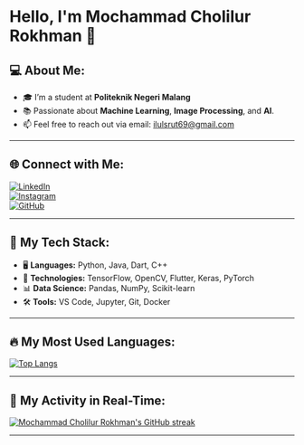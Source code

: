 # Hello, I'm **Mochammad Cholilur Rokhman** 👋

## 💻 About Me:
- 🎓 I’m a student at **Politeknik Negeri Malang**
- 📚 Passionate about **Machine Learning**, **Image Processing**, and **AI**.
- 📫 Feel free to reach out via email: [ilulsrut69@gmail.com](mailto:ilulsrut69@gmail.com)

---

## 🌐 Connect with Me:
[![LinkedIn](https://img.shields.io/badge/LinkedIn-0077B5?style=for-the-badge&logo=linkedin&logoColor=white)](https://linkedin.com/in/moch-cholilur-22674b25a)  
[![Instagram](https://img.shields.io/badge/Instagram-E4405F?style=for-the-badge&logo=instagram&logoColor=white)](https://instagram.com/cholilur_rokhman)  
[![GitHub](https://img.shields.io/badge/GitHub-181717?style=for-the-badge&logo=github&logoColor=white)](https://github.com/mochammadcholilurrokhman)

---

## 🌟 My Tech Stack:
- 🖥️ **Languages:** Python, Java, Dart, C++
- 🧠 **Technologies:** TensorFlow, OpenCV, Flutter, Keras, PyTorch
- 📊 **Data Science:** Pandas, NumPy, Scikit-learn
- 🛠️ **Tools:** VS Code, Jupyter, Git, Docker

---

## 🔥 My Most Used Languages:
[![Top Langs](https://github-readme-stats.vercel.app/api/top-langs/?username=mochammadcholilurrokhman&layout=compact&langs_count=10&theme=radical)](https://github.com/mochammadcholilurrokhman)

---


## 🔄 My Activity in Real-Time:
[![Mochammad Cholilur Rokhman's GitHub streak](https://github-readme-streak-stats.herokuapp.com/?user=mochammadcholilurrokhman&theme=radical)](https://github.com/mochammadcholilurrokhman)

---

